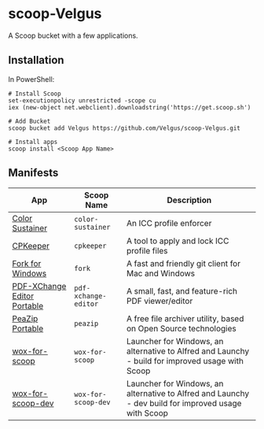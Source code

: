 
scoop-Velgus
===

A Scoop bucket with a few applications.

Installation
--------

In PowerShell:
```
# Install Scoop
set-executionpolicy unrestricted -scope cu
iex (new-object net.webclient).downloadstring('https://get.scoop.sh')

# Add Bucket
scoop bucket add Velgus https://github.com/Velgus/scoop-Velgus.git

# Install apps
scoop install <Scoop App Name>
```

Manifests
------------

| App                                                                                                             | Scoop Name                    | Description                                                                                          |
|-----------------------------------------------------------------------------------------------------------------|-------------------------------|------------------------------------------------------------------------------------------------------|
| [Color Sustainer](https://www.guru3d.com/files-details/color-sustainer-download.html "Color Sustainer")         | `color-sustainer`             | An ICC profile enforcer                                                                              |
| [CPKeeper](http://goebish.free.fr/cpk "CPKeeper")                                                               | `cpkeeper`                    | A tool to apply and lock ICC profile files                                                           |
| [Fork for Windows](https://git-fork.com/windows "Fork for Windows")                                             | `fork`                        | A fast and friendly git client for Mac and Windows                                                   |
| [PDF-XChange Editor Portable](https://www.tracker-software.com/product/pdf-xchange-editor "PDF-XChange Editor") | `pdf-xchange-editor`          | A small, fast, and feature-rich PDF viewer/editor                                                    |
| [PeaZip Portable](https://www.peazip.org/ "PeaZip Portable")                                                    | `peazip`                      | A free file archiver utility, based on Open Source technologies                                      |
| [wox-for-scoop](https://github.com/Velgus/wox-for-scoop "wox-for-scoop")                                        | `wox-for-scoop`               | Launcher for Windows, an alternative to Alfred and Launchy - build for improved usage with Scoop     |
| [wox-for-scoop-dev](https://github.com/Velgus/wox-for-scoop "wox-for-scoop")                                    | `wox-for-scoop-dev`           | Launcher for Windows, an alternative to Alfred and Launchy - dev build for improved usage with Scoop |
